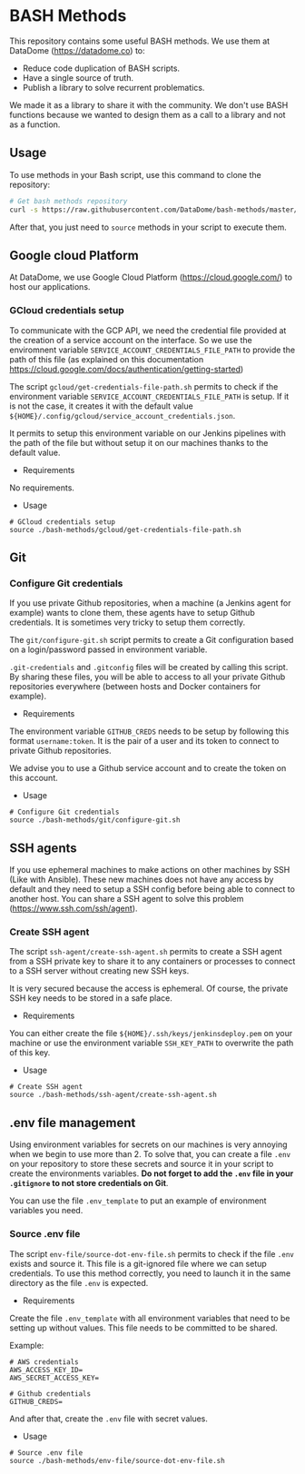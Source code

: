 # BASH Methods

This repository contains some useful BASH methods. We use them at DataDome (https://datadome.co) to:
* Reduce code duplication of BASH scripts.
* Have a single source of truth.
* Publish a library to solve recurrent problematics.

We made it as a library to share it with the community. We don't use BASH functions because we wanted to design them as a call to a library and not as a function.

## Usage

To use methods in your Bash script, use this command to clone the repository:

```bash
# Get bash methods repository
curl -s https://raw.githubusercontent.com/DataDome/bash-methods/master/prepare.sh | bash -s "$@"
```

After that, you just need to `source` methods in your script to execute them.

## Google cloud Platform

At DataDome, we use Google Cloud Platform (https://cloud.google.com/) to host our applications. 

### GCloud credentials setup

To communicate with the GCP API, we need the credential file provided at the creation of a service account on the interface. So we use the enviromnent variable `SERVICE_ACCOUNT_CREDENTIALS_FILE_PATH` to provide the path of this file (as explained on this documentation https://cloud.google.com/docs/authentication/getting-started)

The script `gcloud/get-credentials-file-path.sh` permits to check if the environment variable `SERVICE_ACCOUNT_CREDENTIALS_FILE_PATH` is setup. If it is not the case, it creates it with the default value `${HOME}/.config/gcloud/service_account_credentials.json`.

It permits to setup this environment variable on our Jenkins pipelines with the path of the file but without setup it on our machines thanks to the default value.

* Requirements

No requirements.

* Usage

```
# GCloud credentials setup
source ./bash-methods/gcloud/get-credentials-file-path.sh
```

## Git

### Configure Git credentials

If you use private Github repositories, when a machine (a Jenkins agent for example) wants to clone them, these agents have to setup Github credentials. It is sometimes very tricky to setup them correctly.

The `git/configure-git.sh` script permits to create a Git configuration based on a login/password passed in environment variable.

`.git-credentials` and `.gitconfig` files will be created by calling this script. By sharing these files, you will be able to access to all your private Github repositories everywhere (between hosts and Docker containers for example).

* Requirements

The environment variable `GITHUB_CREDS` needs to be setup by following this format `username:token`. It is the pair of a user and its token to connect to private Github repositories.

We advise you to use a Github service account and to create the token on this account.

* Usage

```
# Configure Git credentials
source ./bash-methods/git/configure-git.sh
```

## SSH agents

If you use ephemeral machines to make actions on other machines by SSH (Like with Ansible). These new machines does not have any access by default and they need to setup a SSH config before being able to connect to another host. You can share a SSH agent to solve this problem (https://www.ssh.com/ssh/agent).

### Create SSH agent

The script `ssh-agent/create-ssh-agent.sh` permits to create a SSH agent from a SSH private key to share it to any containers or processes to connect to a SSH server without creating new SSH keys.

It is very secured because the access is ephemeral. Of course, the private SSH key needs to be stored in a safe place.

* Requirements

You can either create the file `${HOME}/.ssh/keys/jenkinsdeploy.pem` on your machine or use the environment variable `SSH_KEY_PATH` to overwrite the path of this key.

* Usage

```
# Create SSH agent
source ./bash-methods/ssh-agent/create-ssh-agent.sh
```

## .env file management

Using environment variables for secrets on our machines is very annoying when we begin to use more than 2. To solve that, you can create a file `.env` on your repository to store these secrets and source it in your script to create the environments variables. **Do not forget to add the `.env` file in your `.gitignore` to not store credentials on Git**.

You can use the file `.env_template` to put an example of environment variables you need.

### Source .env file

The script `env-file/source-dot-env-file.sh` permits to check if the file `.env` exists and source it. This file is a git-ignored file where we can setup credentials. To use this method correctly, you need to launch it in the same directory as the file `.env` is expected.

* Requirements

Create the file `.env_template` with all environment variables that need to be setting up without values. This file needs to be committed to be shared.

Example:
```
# AWS credentials
AWS_ACCESS_KEY_ID=
AWS_SECRET_ACCESS_KEY=

# Github credentials
GITHUB_CREDS=
```
And after that, create the `.env` file with secret values.

* Usage

```
# Source .env file
source ./bash-methods/env-file/source-dot-env-file.sh
```
